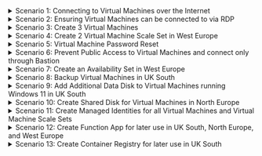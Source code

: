 <details>
<summary>Scenario 1: Connecting to Virtual Machines over the Internet</summary>

#### Task 1: Connect to 3 Virtual Machines
1. Navigate to the Virtual Machine tab to see the Virtual Machines available.
2. Click on Dodgy-Science to view the VM, and click on 'Connect'.
3. You will now see the Public IP address associated with that Virtual Machine. Click on 'Download RDP File' and open the file once it's downloaded.
4. Once you open the RDP file and click Connect, you will need to provide the Username and Password (If you are unsure of the Username/Password, click on Password Reset on the VM in the Azure Portal to reset the password). 
<br>
<b>NOTE</b> - The reason Users will be reporting issues with connecting to the Virtual Machines will be because some of the Virtual Machines will NOT have a Public IP address. So right now, they won't be able to be connected to over the Internet via RDP.
</details>

<details>
<summary>Scenario 2: Ensuring Virtual Machines can be connected to via RDP</summary>

#### Task 1: Identifying affected Virtual Machines
1. To make sure all of the Virtual Machines are able to be connected to over the Internet via RDP, you need to investigate what VM's do NOT have a Public IP address assigned to them. Navigate to the Virtual Machine tab to view the Virtual Machines available.
2. Check the Virtual Machines avaialble and check to see if there is a Public IP address listed against the Virtual Machine. If there is not, make a note of the Virtual Machine.

#### Task 2: Attaching Public IP's to Virtual Machines
1. Go to the Azure portal and log in. In the left navigation pane, click on "Virtual machines" and select Your VM.
2. Click on the virtual machine to which you want to attach a Public IP address, and click on Network Settings
3. Under Essentials, search for 'Public IP Address' and click on 'Configure' to setup a Public IP address.
4. Click on the existing NIC (Or click 'Add' if one is not present and complete the on-screen steps) to edit the IP Configuration.
5. Check the 'Public IP Address' box
6. Under 'Public IP address' either select a pre-existing Public IP address to use, or click on 'Create a Public IP Address' to set one up. If you click on 'Create a Public IP Address' you will be prompted to provide a name, and to select a SKU (Basic/Standard). Once done, click OK and Save.
7. The VM will now have a Public IP assigned to it, and you can now connect to it vis SSH/RDP.

<b>NOTE</b> - If you are unable to connect to the VM using the Public IP, check to make sure that the Network Security Group associated with the VM has an Inbound Rule to allow traffic from the Internet over Port 3389.
<br>
</details>

<details>
<summary>Scenario 3: Create 3 Virtual Machines</summary>

#### Task 1: Create Virtual Machines
1. Navigate to the Azure portal and sign in with your Azure account.
2. In the left navigation pane, click on "Virtual machines" and click on the "+ Create Virtual Machine" button to create a new virtual machine.
3. In the "Basics" tab enter the following details:<br>
Subscription: Choose your subscription.<br>
Resource Group: Select rg-weu-compute.<br>
Virtual machine name: Enter a name.<br>
Region: West Europe.<br>
Availability options: Select "No Infrastructure Redundancy Required."<br>
Image: Choose "Debian" and then select "Debian 11."<br>
Size: Standard_B1ms.<br>
Authentication type: Select "SSH public key."<br>
Username: Enter your desired username.<br>
SSH public key: Enter your SSH public key - if you do not have one, select "Generate New Key Pair"<br>
Key Pair Name: Enter a name for your SSH Key Pair<br>
Inbound port rules: Select "Allow selected ports" and choose "SSH (22)."<br>
4. In the "Disks" tab, you can leave the default settings or adjust as needed.
5. In the "Networking" tab enter the following details:
Virtual network: Select vnet-weu-01.<br>
Subnet: Select rg-weu-compute.<br>
Public IP: Accept the default, or click on 'Create New' and enter a SKU and for Routing Preference select 'Microsoft Network'<br>
NIC Security Group: Basic<br>
Public Inbound Ports: Allow selected ports<br>
Select Inbound Ports: SSH (22)<br>
Delete Public IP and NIC when VM is deleted: Check the option<br>
Accept the remaining Netowrk settings and click 'Review and Create'<br>
6. Once the VM has been created, repeat steps 1-5 two more times.<br>

#### Task 2: Access the Virtual Machines from the Internet to confirm availability
1. Once the VM deployment is complete, go to the VM's overview page.
2. Note the public IP address assigned to your VM.
3. Use an SSH client to connect to your VM using the public IP address and the SSH private key corresponding to the public key you provided during VM creation.
</details>

<details>
<summary>Scenario 4: Create 2 Virtual Machine Scale Set in West Europe</summary>

#### Task 1: Create Virtual Machine Scale Set with Manual Scaling
1. Navigate to the Azure portal and sign in with your Azure account.
2. In the search bar, search for "Virtual Machine Scale Sets" and click on the "+ Create" button.
3. In the "Basics" tab enter the following details:<br>
Subscription: Choose your subscription.<br>
Resource Group: Select rg-weu-compute.<br>
Region: West Europe.<br>
Name: Enter a unique name for your VMSS.<br>
Image: Choose "Windows" and then select "Windows 11."<br>
Size: Standard_B1ms.<br>
Authentication type: Select "Password" and provide the necessary credentials.<br>
Inbound port rules: Add a rule for RDP (3389).<br>
4. In the "Networking" tab:
Virtual network: Select vnet-weu-01.<br>
Network Interface: Select an existing NIC or create a new one, using Subnet 'rg-weu-compute'.<br>
5. In the "Scaling" tab:<br>
Instance count: Set it to 3 (or your desired number).<br>
Scaling type: Select "Manual."<br>
6. In the "Management" tab, leave the settings as default.
7. In the "Health probes" tab, configure settings as needed or leave the default.
8. Click "Review and Create" to create the VMSS.
<br>
NOTE - This will create a VM Scale Set where you can manually change the number of instances available. You can test this by changing the minumum count to 4, navigating to the Virtual Machine Scale Sets, clicking on "Scaling" and selecting "Run History". You can now see the instance count over a period of time to confirm if the instance count scaled up or down.
<br>

#### Task 2: Create Virtual Machine Scale Set with Custom Scaling
1. Navigate to the Azure portal and sign in with your Azure account.
2. In the search bar, search for "Virtual Machine Scale Sets" and click on the "+ Create" button.
3. In the "Basics" tab enter the following details:<br>
Subscription: Choose your subscription.<br>
Resource Group: Select rg-weu-compute.<br>
Region: West Europe.<br>
Name: Enter a unique name for your VMSS.<br>
Image: Choose "Windows" and then select "Windows 11."<br>
Size: Standard_B1ms.<br>
Authentication type: Select "Password" and provide the necessary credentials.<br>
Inbound port rules: Add a rule for RDP (3389).<br>
4. In the "Networking" tab:<br>
Virtual network: Select vnet-weu-01.<br>
Network Interface: Select an existing NIC or create a new one, using Subnet 'rg-weu-compute'.<br>
5. In the "Scaling" tab:
Scaling type: Select "Custom."<br>
Instance count: Set it to 3 (or your desired minimum instances).<br>
Maximum instance count: Set it to 10.<br>
Scale out: Configure the conditions for scaling out:<br>
Operator: Greater than<br>
Metric name: Percentage CPU<br>
Threshold: 70<br>
Duration: 10 minutes<br>
Change count: 2<br>
Scale in: Configure the conditions for scaling in:<br>
Operator: Less than<br>
Metric name: Percentage CPU<br>
Threshold: 25<br>
Duration: 10 minutes<br>
Change count: 1<br>
6. In the "Management" tab, leave the settings as default.
7. In the "Health probes" tab, configure settings as needed or leave the default.
8. Click "Review and Create" to create the VMSS.
<br>
NOTE - This will create a VM Scale Set where you can manually change the number of instances available. You can test this by changing the minumum count to 4, navigating to the Virtual Machine Scale Sets, clicking on "Scaling" and selecting "Run History". You can now see the instance count over a period of time to confirm if the instance count scaled up or down.
<br>

</details>

<details>
<summary>Scenario 5: Virtual Machine Password Reset</summary>

#### Task 1: Reset Password for Virtual Machines
1. Go to the Azure portal. In the left navigation pane, click on "Virtual machines" and select Your VM
2. Click on the VM for which you want to reset the password.
3. In the VM's left navigation pane, click on "Reset password" under the "Support + troubleshooting" section.
4. Choose the appropriate configuration based on your needs:<br>
<br>
<b>Reset password:</b> Allows you to reset the password without changing the configuration.
<b>Reset configuration only:</b> Resets the configuration without changing the password.
<b>Reset password and configuration:</b> Resets both the password and configuration.<br>

Enter the new password and confirm it.
5. Save Configuration:
6. Click "Update" to apply the changes.

#### Task 2: Securely Save the Credentials
1. In the Azure portal, click on "All services" in the left sidebar. Type "Key vault" in the search bar and select it.
2. Select the Key Vault "weu-key-vault-01"
3. Inside the Key Vault, under "Settings," select "Secrets." 
4. Add a new secret for each VM, providing the passwords.
5. Under "Access policies," click on "Add Access Policy" and choose the "Projects Department" and under Secrets select "Get" and "List" and click apply.
<br>
<b>NOTE</b> - If you find yourself unable to access the Key Vault, create an Access Policy for yourself to add secrets and retry again.<br>

</details>

<details>
<summary>Scenario 6: Prevent Public Access to Virtual Machines and connect only through Bastion</summary>

#### Task 1: Prevent Public Access to Virtual Machines
1. In the Azure portal, click on "Virtual machines" and select a VM and go to "Network Settings".
2. Under "Essentials" click on Public IP Address
3. Click on Dissociate, and accept the prompt to dissociate it from the VM
4. Click Delete to delete the Public IP resource
5. Go back into the Virtual Machine, click on "Network Settings" and confirm there is a Private IP and no Public IP.
6. Repeat steps 1-5 for all Virtual Machines

#### Task 2: Create a Bastion Host in North Europe
<b>Note</b>: This Bastion Host has been configured to deploy, but not work on purpose. In this case, the SKU is set to Basic which only allows for connections to VM's within the same VNet and not IP-based connections. You can verify this by checking the Connection Troubleshooter within the exist Bastion deployment.<br>
To remedy this, we could either delete and re-deploy Bastion in case there are other issues, or change the existing Bastion SKU type to 'Standard' and then enable IP-based connections. This will allow you to connect to VM's in other VNets and by IP-based connections.<br><br>
For demonstration purposes, we will delete and re-deploy Bastion.<br>

1. Navigate to Bastion, and delete the existing Bastion called 'Bastion'.
2. Navigate to a VM that had been deployed to North Europe - in this case, 'black-science'.
3. Click on 'Connect via Bastion' to be taken to the Bastion option.
4. You can click on 'Deploy Bastion' and it will automatically deploy Bastion and the associated resources with it (You will see them displayed on screen at this point), or 'Configure Manually' to manually specify what will be deployed. In this case, we will select 'Configure Manually' to cover what resources are needed.
5. You will be presented with a 'Create a Bastion' wizard. Select the following options: <br>
Resource Group: rg-neu-compute<br>
Instance Details: Bastion-v2 (This can be any name you want)<br>
Region: North Europe<br>
Tier: Standard<br>
Instance Count: 2
Virtual Network: bastion_vnet (You can opt to create a new one if you want)<br>
Subnet: AzureBastionSubnet (This MUST be named AzureBastionSubnet, and the Subnet Range must be within the VNet Address space and be /26 or higher)<br>
Public IP Address: bastionpip (You can opt to create a new one if you want)<br>
Click on Advanced and ensure 'IP-Based Connection' is enabled<br>
Click on Review and Create to deploy the resource, and create once it has passed validation - this will take between 10-15 minutes.<br>
6. Once deployed navigate back to the 'black-science' VM and click on 'Connect via Bastion'
7. You will now see a prompt to enter a Username and Password - enter them to connect to the VM (You can reset the password if you do not remember it)
<b>NOTE</b>: If the option to connect via Bastion doesn't appear under the VM, you can navigate to Bastion, click on Connect, and connect to the VM using the Private IP address of the VM.

#### Task 3: Confirm Connectivity
1. Connect using RDP/SSH: Repeat the RDP connection method from Scenario 1, and the SSH connection medthod from Scenario 3. This should fail to connect.
2. Connect via Bastion: In the Azure portal, select the VM, click on "Connect," and choose "Bastion" as the connection type as covered in Task 2. Attempt to connect from a VM based in UK South and West Europe.
<br>
<b>NOTE</b>: An alternative to this would be to introduce Network Security Groups instead of deleting Public IP's, and set the inbound rules to deny access to incoming connections from the Internet over Ports 22, 80, 443, and 3389, or all). This would leave the VM's publicly available but any attempts from the Internet using SSH, Ports 80 and 443, or RDP, would not reach the VM. This, however, doesn't mean that someone can't connect if there is a port that has not been denied, or if the VM is removed from the Network Security Group.<br>

</details>

<details>
<summary>Scenario 7: Create an Availability Set in West Europe</summary>

#### Task 1: Create Virtual Machine
1. In the Azure portal, click on "All services", type "Availability sets" in the search bar and select it.
2. Click on "Add."
3. Fill in the required details:<br>
Name: Specify a name for the availability set.<br>
Resource Group: Choose the appropriate resource group.<br>
Region: Select "West Europe."<br>
Fault Domains: 2<br>
Update Domains: 8<br>
Operating System: Choose "Windows."<br>
Review + Create:<br>
Click on "Review + create," review the settings, and click "Create."<br>

<b>NOTE</b> - once an Availability Set has been created, you can add Virtual Machines to the Availability Set.

</details>

<details>
<summary>Scenario 8: Backup Virtual Machines in UK South</summary>

#### Task 1: Create a Recovery Services Vault to backup Virtual Machines in UK South
1. In the "All services" pane, search for "Recovery Services Vaults" and click on "Recovery Services Vaults."
2. Click on the "+ Add" button to create a new vault.
3. Fill in the required information, such as a unique name, subscription, resource group, and region.
4. Review other settings and click "Review + create" and then "Create."

#### Task 2: Backup Virtual Machines
1. If your VMs are running Windows, ensure that the Azure Backup Agent is installed. You can download it from the Azure portal. 
If your VMs are running Linux, you might need to install the Azure Recovery Services agent. Follow the instructions in the Azure portal to set up Linux VMs.
2. In the Recovery Services Vault, click on "Backup policies" in the left navigation pane.
3. Click on "+ Add" to create a new Backup Policy.
4. In the "Name and target" section:<br>
Name: Enter a unique name for your Backup Policy.<br>
Backup type: Select "Azure Virtual Machine."<br>
5. In the "Items to backup" section:
Backup goal: Choose "Virtual Machine."<br>
Backup items: Choose the VMs you want to include in the backup.<br>
6. In the "Schedule" section:
Backup frequency: Choose "Daily."<br>
Time: Set it to "23:00."<br>
Days: Select "Sunday."<br>
7. In the "Retention" section:
Snapshot retention: Set it to "5 days."<br>
Weekly retention: Enable it and set it to "4 weeks."<br>
8. In the "Advanced" section:
Monthly retention: Enable it.<br>
Retention range for monthly backups: Set it to "12 Months."<br>
Day: Choose "First."<br>
Day of the week: Choose "Monday."<br>
Time: Set it to "23:00."<br>
9. Click "Create" to save the Backup Policy.
10. Go back to the "Backup Items" section in the Recovery Services Vault.
11. Select the VMs in UK South that you want to apply the Backup Policy to.
12. Click on "Backup policies" and then select the policy you created.
13. Click "Update" to apply the Backup Policy to the selected VMs.

</details>

<details>
<summary>Scenario 9: Add Additional Data Disk to Virtual Machines running Windows 11 in UK South</summary>

#### Task 1: Create Data Disk
1. In the left navigation pane, click on "All services" and search for "Disks".
2. Click on "Disks".
3. Click on "+ Add" to create a new disk.
4. Fill in the required information:<br>
Subscription: Choose your subscription.<br>
Resource group: "rg-uks-compute"<br>
Disk name: Enter a unique name for your disk.<br>
Region: "UK South"<br>
Account type: Choose "Premium SSD."<br>
Replication: Choose "Locally Redundant Storage (LRS)."<br>
Size (GiB): Specify the size of the disk.<br>
5. Click "Review + create" and then click "Create."<br>
6. Wait for the deployment to complete. You can monitor the status in the Azure portal.<br>

#### Task 2: Attach to Virtual Machines
1. In the Azure portal, go to "Virtual machines" in the left navigation pane. Click on the virtual machine to which you want to attach the Premium SSD disk.
2. In the VM's left navigation pane, click on "Disks".
3. Click on "+ Add data disk" to attach a new disk.
4. In the "Name" dropdown, select the Premium SSD disk you created earlier.
5. Set the "LUN" (Logical Unit Number) if you have multiple disks attached.
6. Configure other settings such as caching and size.
7. Click "Save" to attach the disk.
<br>
<b>NOTE</b> - The disk will be attached to the VM, but it will be unformatted and unusable. You will need to connect to the VM, open the Disk Management tool on Windows or use fdisk/parted on Linux to initialize, partition, and format the newly attached disk.

#### Task 3: Save Data to Disk
1. Connect to a VM.
2. Open File Explorer and navigate to the New Drive you have attached.
3. Create a .txt file and save it onto the new disk.

#### Task 4: Attach Disks to remaining Virtual Machines.
1. Repeat Tasks 1-3 for each Virtual Machine in UK South.

</details>

<details>
<summary>Scenario 10: Create Shared Disk for Virtual Machines in North Europe</summary>

#### Task 1: Create Shared Disk
1. In the left navigation pane, click on "All services" and search for "Disks".
2. Click on "Disks".
3. Click on "+ Add" to create a new disk.
4. Fill in the required information:<br>
Subscription: Choose your subscription.<br>
Resource group: "rg-neu-compute"<br>
Disk name: Enter a unique name for your disk.<br>
Region: "North Europe"<br>
Account type: Choose "Premium SSD."<br>
Replication: Choose "Locally Redundant Storage (LRS)."<br>
Size (GiB): Specify the size of the disk.<br>
Share across VMs: Select "Yes" to enable sharing across multiple VMs.<br>
Click "Review + create" and then click "Create."<br>
5. Wait for the deployment to complete. You can monitor the status in the Azure portal.<br>

#### Task 2: Attach to Virtual Machines
1. In the Azure portal, go to "Virtual machines" in the left navigation pane.
2. Click on each of the virtual machines in North Europe to which you want to attach the shared disk.
3. In the VM's left navigation pane, click on "Disks."
4. Click on "+ Add data disk" to attach the shared disk.
5. In the "Name" dropdown, select the shared disk you created earlier.
6. Set the "LUN" (Logical Unit Number) if you have multiple disks attached (ensure each VM has a unique LUN).
7. Configure other settings such as caching and size.
8. Click "Save" to attach the shared disk.
9. Repeat steps 2-6 for each virtual machine you want to attach the shared disk.
<br>
<b>NOTE</b> - The disk will be attached to the VM, but it will be unformatted and unusable. You will need to connect to the VM, open the Disk Management tool on Windows or use fdisk/parted on Linux to initialize, partition, and format the newly attached disk.

#### Task 3: Save Data to Disk from each Virtual Machine
1. Connect to a VM.
2. Open File Explorer and navigate to the New Drive you have attached.
3. Create a .txt file and save it onto the new disk.
4. Repeat Steps 1-3 for each VM in North Europe.
<br>
<b>NOTE</b> - Data saved to the Shared Disk will NOT be shared between Virtual Machines, as it's a Shared Disk (With 'partitions' for each VM) and not a Shared Drive.

</details>

<details>
<summary>Scenario 11: Create Managed Identities for all Virtual Machines and Virtual Machine Scale Sets</summary>

#### Task 1: Create Managed Identity
1. In the left navigation pane, click on "Virtual machines" and select a VM.
2. Click on the VM for which you want to add a managed identity.
3. In the VM's left navigation pane, click on "Identity."
4. Set "Status" to "On" for System-Assigned Managed Identity.
5. Click "Save" to apply the changes.
6. Repeat for all Virtual Machines in all Regions
7. In the left navigation pane, click on "Virtual Machine Scale Sets" and select a VMSS.
2. Click on the VMSS for which you want to add a managed identity.
3. In the VMSS's left navigation pane, click on "Identity."
4. Set "Status" to "On" for System-Assigned Managed Identity.
5. Click "Save" to apply the changes.
6. Repeat for all VMSS's in all Regions

<b>NOTE</b> - Enabling the system-assigned managed identity will automatically create a managed identity for the VM or VMSS. You will need to review what RBAC permissions the VM/VMSS need, and at what level it needs to be assigned to - ie if they need access to App Config Stores (App Configuration Data Reader), or Key Vault (Key Vault Reader), etc.
</details>

<details>
<summary>Scenario 12: Create Function App for later use in UK South, North Europe, and West Europe</summary>

#### Task 1: Create Function App
1. Within the Azure Portal, search for 'Function App' and select the icon that appears.
2. Within the Function App tab, click on 'Create'
3. You will now see a 'Create Function App' wizard - use the following options to create one in UK South:<br>
Resource Group: rg-uks-compute<br>
Function App Name: (You can create your own name - but it MUST be unique)<br>
Do you wnat to deploy code or container image: Code<br>
Runtime Stack: .NET<br>
Version: 6 (LTS) Isolated<br>
Region: UK South<br>
OS: Linux<br>
Hosting Options: Consumption (Serverless)<br>
Click Storage<br>
4. Click 'Create New' and provide a unique Storage Account name. Click Networking when ready.<br>
5. Leave as default, and move onto Deployment.<br>
6. Ensure Continuous Deployment is left as 'Disable' and click on Review and Create.<br>
7. Repeat Steps 3-6 for North Europe and West Europe.<br>

</details>

<details>
<summary>Scenario 13: Create Container Registry for later use in UK South</summary>

#### Task 1: Create Container Registry
1. In the Azure portal, type "Container Registries" in the search bar and select it.
2. Within the Container Registry blade, click on Create Container Registry.<br>
Fill in the following details:<br>
Resource Group: rg-uks-compute<br>
Registry Name: Specify a unique name.<br>
LocationL UK South<br>
Region: Select "UK South."<br>
SKU: Basic<br>
Click on Review and Create, and then create the resource.<br>

3. Once created, go into Access Control and add the following Role Assignments to the Group 'Projects':<br>
ACRDelete<br>
ACRPull<br>
ACRPush<br>
</details>
